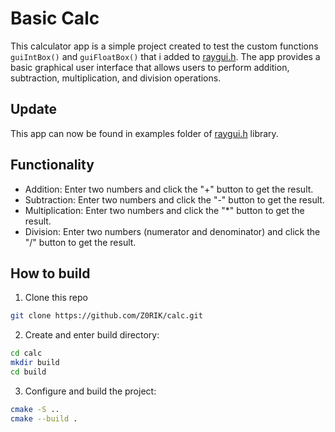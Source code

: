 # Basic Calc

This calculator app is a simple project created to test the custom functions `guiIntBox()` and `guiFloatBox()` that i added to [raygui.h](https://github.com/raysan5/raygui). The app provides a basic graphical user interface that allows users to perform addition, subtraction, multiplication, and division operations.

## Update

This app can now be found in examples folder of [raygui.h](https://github.com/raysan5/raygui) library.

## Functionality

- Addition: Enter two numbers and click the "+" button to get the result.
- Subtraction: Enter two numbers and click the "-" button to get the result.
- Multiplication: Enter two numbers and click the "*" button to get the result.
- Division: Enter two numbers (numerator and denominator) and click the "/" button to get the result.

## How to build

1. Clone this repo
```bash
git clone https://github.com/Z0RIK/calc.git
```

2. Create and enter build directory:

```bash
cd calc
mkdir build
cd build
```

3. Configure and build the project:

```bash
cmake -S ..
cmake --build . 
```

